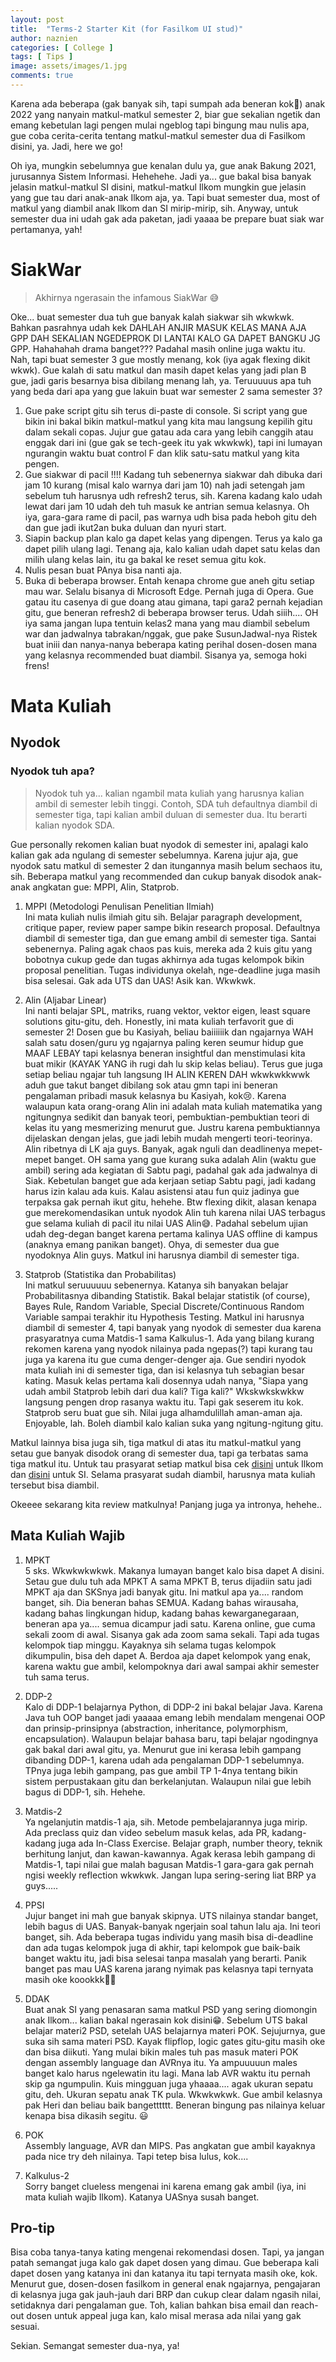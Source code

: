 ```yaml
---
layout: post
title:  "Terms-2 Starter Kit (for Fasilkom UI stud)"
author: naznien
categories: [ College ]
tags: [ Tips ]
image: assets/images/1.jpg
comments: true
---
```


Karena ada beberapa (gak banyak sih, tapi sumpah ada beneran kok🤣) anak 2022 yang nanyain matkul-matkul semester 2, biar gue sekalian ngetik dan emang kebetulan lagi pengen mulai ngeblog tapi bingung mau nulis apa, gue coba cerita-cerita tentang matkul-matkul semester dua di Fasilkom disini, ya. Jadi, here we go!

Oh iya, mungkin sebelumnya gue kenalan dulu ya, gue anak Bakung 2021, jurusannya Sistem Informasi. Hehehehe. Jadi ya... gue bakal bisa banyak jelasin matkul-matkul SI disini, matkul-matkul Ilkom mungkin gue jelasin yang gue tau dari anak-anak Ilkom aja, ya. Tapi buat semester dua, most of matkul yang diambil anak Ilkom dan SI mirip-mirip, sih. Anyway, untuk semester dua ini udah gak ada paketan, jadi yaaaa be prepare buat siak war pertamanya, yah!

# SiakWar
> Akhirnya ngerasain the infamous SiakWar 😅

Oke... buat semester dua tuh gue banyak kalah siakwar sih wkwkwk. Bahkan pasrahnya udah kek DAHLAH ANJIR MASUK KELAS MANA AJA GPP DAH SEKALIAN NGEDEPROK DI LANTAI KALO GA DAPET BANGKU JG GPP. Hahahahah drama banget??? Padahal masih online juga waktu itu. Nah, tapi buat semester 3 gue mostly menang, kok (iya agak flexing dikit wkwk). Gue kalah di satu matkul dan masih dapet kelas yang jadi plan B gue, jadi garis besarnya bisa dibilang menang lah, ya. Teruuuuus apa tuh yang beda dari apa yang gue lakuin buat war semester 2 sama semester 3?
1. Gue pake script gitu sih terus di-paste di console. Si script yang gue bikin ini bakal bikin matkul-matkul yang kita mau langsung kepilih gitu dalam sekali copas. Jujur gue gatau ada cara yang lebih canggih atau enggak dari ini (gue gak se tech-geek itu yak wkwkwk), tapi ini lumayan ngurangin waktu buat control F dan klik satu-satu matkul yang kita pengen. 
2. Gue siakwar di pacil !!!! Kadang tuh sebenernya siakwar dah dibuka dari jam 10 kurang (misal kalo warnya dari jam 10) nah jadi setengah jam sebelum tuh harusnya udh refresh2 terus, sih. Karena kadang kalo udah lewat dari jam 10 udah deh tuh masuk ke antrian semua kelasnya. Oh iya, gara-gara rame di pacil, pas warnya udh bisa pada heboh gitu deh dan gue jadi ikut2an buka duluan dan nyuri start.
3. Siapin backup plan kalo ga dapet kelas yang dipengen. Terus ya kalo ga dapet pilih ulang lagi. Tenang aja, kalo kalian udah dapet satu kelas dan milih ulang kelas lain, itu ga bakal ke reset semua gitu kok.
4. Nulis pesan buat PAnya bisa nanti aja. 
5. Buka di beberapa browser. Entah kenapa chrome gue aneh gitu setiap mau war. Selalu bisanya di Microsoft Edge. Pernah juga di Opera. Gue gatau itu casenya di gue doang atau gimana, tapi gara2 pernah kejadian gitu, gue beneran refresh2 di beberapa browser terus.
Udah siiih.... OH iya sama jangan lupa tentuin kelas2 mana yang mau diambil sebelum war dan jadwalnya tabrakan/nggak, gue pake SusunJadwal-nya Ristek buat iniii dan nanya-nanya beberapa kating perihal dosen-dosen mana yang kelasnya recommended buat diambil. Sisanya ya, semoga hoki frens!

# Mata Kuliah
## Nyodok
### Nyodok tuh apa?
> Nyodok tuh ya... kalian ngambil mata kuliah yang harusnya kalian ambil di semester lebih tinggi. Contoh, SDA tuh defaultnya diambil di semester tiga, tapi kalian ambil duluan di semester dua. Itu berarti kalian nyodok SDA.

Gue personally rekomen kalian buat nyodok di semester ini, apalagi kalo kalian gak ada ngulang di semester sebelumnya. Karena jujur aja, gue nyodok satu matkul di semester 2 dan itungannya masih belum sechaos itu, sih. 
Beberapa matkul yang recommended dan cukup banyak disodok anak-anak angkatan gue: MPPI, Alin, Statprob. 

1. MPPI (Metodologi Penulisan Penelitian Ilmiah) <br>
Ini mata kuliah nulis ilmiah gitu sih. Belajar paragraph development, critique paper, review paper sampe bikin research proposal. Defaultnya diambil di semester tiga, dan gue emang ambil di semester tiga. Santai sebenernya. Paling agak chaos pas kuis, mereka ada 2 kuis gitu yang bobotnya cukup gede dan tugas akhirnya ada tugas kelompok bikin proposal penelitian. Tugas individunya okelah, nge-deadline juga masih bisa selesai. Gak ada UTS dan UAS! Asik kan. Wkwkwk.

2. Alin (Aljabar Linear) <br>
Ini nanti belajar SPL, matriks, ruang vektor, vektor eigen, least square solutions gitu-gitu, deh. Honestly, ini mata kuliah terfavorit gue di semester 2! Dosen gue bu Kasiyah, beliau baiiiiiik dan ngajarnya WAH salah satu dosen/guru yg ngajarnya paling keren seumur hidup gue MAAF LEBAY tapi kelasnya beneran insightful dan menstimulasi kita buat mikir (KAYAK YANG ih rugi dah lu skip kelas beliau). Terus gue juga setiap beliau ngajar tuh langsung IH ALIN KEREN DAH wkwkwkkwwk aduh gue takut banget dibilang sok atau gmn tapi ini beneran pengalaman pribadi masuk kelasnya bu Kasiyah, kok😢. Karena walaupun kata orang-orang Alin ini adalah mata kuliah matematika yang ngitungnya sedikit dan banyak teori, pembuktian-pembuktian teori di kelas itu yang mesmerizing menurut gue. Justru karena pembuktiannya dijelaskan dengan jelas, gue jadi lebih mudah mengerti teori-teorinya. Alin ribetnya di LK aja guys. Banyak, agak nguli dan deadlinenya mepet-mepet banget. OH sama yang gue kurang suka adalah Alin (waktu gue ambil) sering ada kegiatan di Sabtu pagi, padahal gak ada jadwalnya di Siak. Kebetulan banget gue ada kerjaan setiap Sabtu pagi, jadi kadang harus izin kalau ada kuis. Kalau asistensi atau fun quiz jadinya gue terpaksa gak pernah ikut gitu, hehehe. Btw flexing dikit, alasan kenapa gue merekomendasikan untuk nyodok Alin tuh karena nilai UAS terbagus gue selama kuliah di pacil itu nilai UAS Alin😅. Padahal sebelum ujian udah deg-degan banget karena pertama kalinya UAS offline di kampus (anaknya emang panikan banget). Ohya, di semester dua gue nyodoknya Alin guys. Matkul ini harusnya diambil di semester tiga.

3. Statprob (Statistika dan Probabilitas) <br>
Ini matkul seruuuuuu sebenernya. Katanya sih banyakan belajar Probabilitasnya dibanding Statistik. Bakal belajar statistik (of course), Bayes Rule, Random Variable, Special Discrete/Continuous Random Variable sampai terakhir itu Hypothesis Testing. Matkul ini harusnya diambil di semester 4, tapi banyak yang nyodok di semester dua karena prasyaratnya cuma Matdis-1 sama Kalkulus-1. Ada yang bilang kurang rekomen karena yang nyodok nilainya pada ngepas(?) tapi kurang tau juga ya karena itu gue cuma denger-denger aja. Gue sendiri nyodok mata kuliah ini di semester tiga, dan isi kelasnya tuh sebagian besar kating. Masuk kelas pertama kali dosennya udah nanya, "Siapa yang udah ambil Statprob lebih dari dua kali? Tiga kali?" Wkskwkskwkkw langsung pengen drop rasanya waktu itu. Tapi gak seserem itu kok. Statprob seru buat gue sih. Nilai juga alhamdulillah aman-aman aja. Enjoyable, lah. Boleh diambil kalo kalian suka yang ngitung-ngitung gitu.

Matkul lainnya bisa juga sih, tiga matkul di atas itu matkul-matkul yang setau gue banyak disodok orang di semester dua, tapi ga terbatas sama tiga matkul itu. Untuk tau prasyarat setiap matkul bisa cek [disini](https://scele.cs.ui.ac.id/pluginfile.php/1279/block_html/content/Jejaring-Mata-Kuliah-S1IK-2021.pdf) untuk Ilkom dan [disini](https://scele.cs.ui.ac.id/pluginfile.php/1279/block_html/content/Jejaring-Mata-Kuliah-S1SI-2021-v2.pdf) untuk SI. Selama prasyarat sudah diambil, harusnya mata kuliah tersebut bisa diambil.

Okeeee sekarang kita review matkulnya! Panjang juga ya intronya, hehehe..
## Mata Kuliah Wajib
1. MPKT <br>
5 sks. Wkwkwkwkwk. Makanya lumayan banget kalo bisa dapet A disini. Setau gue dulu tuh ada MPKT A sama MPKT B, terus dijadiin satu jadi MPKT aja dan SKSnya jadi banyak gitu. Ini matkul apa ya.... random banget, sih. Dia beneran bahas SEMUA. Kadang bahas wirausaha, kadang bahas lingkungan hidup, kadang bahas kewarganegaraan, beneran apa ya.... semua dicampur jadi satu. Karena online, gue cuma sekali zoom di awal. Sisanya gak ada zoom sama sekali. Tapi ada tugas kelompok tiap minggu. Kayaknya sih selama tugas kelompok dikumpulin, bisa deh dapet A. Berdoa aja dapet kelompok yang enak, karena waktu gue ambil, kelompoknya dari awal sampai akhir semester tuh sama terus. 

2. DDP-2 <br>
Kalo di DDP-1 belajarnya Python, di DDP-2 ini bakal belajar Java. Karena Java tuh OOP banget jadi yaaaaa emang lebih mendalam mengenai OOP dan prinsip-prinsipnya (abstraction, inheritance, polymorphism, encapsulation). Walaupun belajar bahasa baru, tapi belajar ngodingnya gak bakal dari awal gitu, ya. Menurut gue ini kerasa lebih gampang dibanding DDP-1, karena udah ada pengalaman DDP-1 sebelumnya. TPnya juga lebih gampang, pas gue ambil TP 1-4nya tentang bikin sistem perpustakaan gitu dan berkelanjutan. Walaupun nilai gue lebih bagus di DDP-1, sih. Hehehe.

3. Matdis-2 <br>
Ya ngelanjutin matdis-1 aja, sih. Metode pembelajarannya juga mirip. Ada preclass quiz dan video sebelum masuk kelas, ada PR, kadang-kadang juga ada In-Class Exercise. Belajar graph, number theory, teknik berhitung lanjut, dan kawan-kawannya. Agak kerasa lebih gampang di Matdis-1, tapi nilai gue malah bagusan Matdis-1 gara-gara gak pernah ngisi weekly reflection wkwkwk. Jangan lupa sering-sering liat BRP ya guys.....

4. PPSI <br>
Jujur banget ini mah gue banyak skipnya. UTS nilainya standar banget, lebih bagus di UAS. Banyak-banyak ngerjain soal tahun lalu aja. Ini teori banget, sih. Ada beberapa tugas individu yang masih bisa di-deadline dan ada tugas kelompok juga di akhir, tapi kelompok gue baik-baik banget waktu itu, jadi bisa selesai tanpa masalah yang berarti. Panik banget pas mau UAS karena jarang nyimak pas kelasnya tapi ternyata masih oke koookkk👍🏻

5. DDAK <br>
Buat anak SI yang penasaran sama matkul PSD yang sering diomongin anak Ilkom... kalian bakal ngerasain kok disini😁. Sebelum UTS bakal belajar materi2 PSD, setelah UAS belajarnya materi POK. Sejujurnya, gue suka sih sama materi PSD. Kayak flipflop, logic gates gitu-gitu masih oke dan bisa diikuti. Yang mulai bikin males tuh pas masuk materi POK dengan assembly language dan AVRnya itu. Ya ampuuuuun males banget kalo harus ngelewatin itu lagi. Mana lab AVR waktu itu pernah skip ga ngumpulin. Kuis mingguan juga yhaaaa.... agak ukuran sepatu gitu, deh. Ukuran sepatu anak TK pula. Wkwkwkwk. Gue ambil kelasnya pak Heri dan beliau baik bangetttttt. Beneran bingung pas nilainya keluar kenapa bisa dikasih segitu. 😃

6. POK <br>
Assembly language, AVR dan MIPS. Pas angkatan gue ambil kayaknya pada nice try deh nilainya. Tapi tetep bisa lulus, kok....

7. Kalkulus-2 <br>
Sorry banget clueless mengenai ini karena emang gak ambil (iya, ini mata kuliah wajib Ilkom). Katanya UASnya susah banget. 

## Pro-tip
Bisa coba tanya-tanya kating mengenai rekomendasi dosen. Tapi, ya jangan patah semangat juga kalo gak dapet dosen yang dimau. Gue beberapa kali dapet dosen yang katanya ini dan katanya itu tapi ternyata masih oke, kok. Menurut gue, dosen-dosen fasilkom in general enak ngajarnya, pengajaran di kelasnya juga gak jauh-jauh dari BRP dan cukup clear dalam ngasih nilai, setidaknya dari pengalaman gue. Toh, kalian bahkan bisa email dan reach-out dosen untuk appeal juga kan, kalo misal merasa ada nilai yang gak sesuai. 

Sekian. Semangat semester dua-nya, ya!